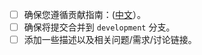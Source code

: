 - [ ] 确保您遵循贡献指南：([中文](https://github.com/NI-Web-Infra-Team/ni-material-market/blob/main/.github/CONTRIBUTING.zh-CN.md)）。
- [ ] 确保将提交合并到 `development` 分支。
- [ ] 添加一些描述以及相关问题/需求/讨论链接。
